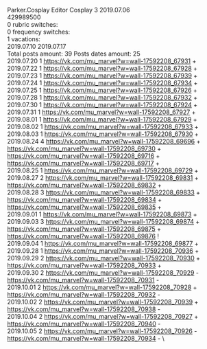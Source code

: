 Parker.Cosplay	Editor Cosplay 3 2019.07.06\
429989500\
0 rubric switches:\
0 frequency switches:\
1 vacations:\
2019.07.10 2019.07.17 \
Total posts amount: 39	Posts dates amount: 25\
2019.07.20 1 https://vk.com/mu_marvel?w=wall-17592208_67931 + \
2019.07.22 1 https://vk.com/mu_marvel?w=wall-17592208_67928 + \
2019.07.23 1 https://vk.com/mu_marvel?w=wall-17592208_67939 + \
2019.07.24 1 https://vk.com/mu_marvel?w=wall-17592208_67934 + \
2019.07.25 1 https://vk.com/mu_marvel?w=wall-17592208_67926 + \
2019.07.28 1 https://vk.com/mu_marvel?w=wall-17592208_67932 + \
2019.07.30 1 https://vk.com/mu_marvel?w=wall-17592208_67924 + \
2019.07.31 1 https://vk.com/mu_marvel?w=wall-17592208_67927 + \
2019.08.01 1 https://vk.com/mu_marvel?w=wall-17592208_67929 + \
2019.08.02 1 https://vk.com/mu_marvel?w=wall-17592208_67933 + \
2019.08.03 1 https://vk.com/mu_marvel?w=wall-17592208_67930 + \
2019.08.24 4 https://vk.com/mu_marvel?w=wall-17592208_69696 + https://vk.com/mu_marvel?w=wall-17592208_69730 + https://vk.com/mu_marvel?w=wall-17592208_69716 + https://vk.com/mu_marvel?w=wall-17592208_69717 + \
2019.08.25 1 https://vk.com/mu_marvel?w=wall-17592208_69729 + \
2019.08.27 2 https://vk.com/mu_marvel?w=wall-17592208_69831 + https://vk.com/mu_marvel?w=wall-17592208_69832 + \
2019.08.28 3 https://vk.com/mu_marvel?w=wall-17592208_69833 + https://vk.com/mu_marvel?w=wall-17592208_69834 + https://vk.com/mu_marvel?w=wall-17592208_69835 + \
2019.09.01 1 https://vk.com/mu_marvel?w=wall-17592208_69873 + \
2019.09.03 3 https://vk.com/mu_marvel?w=wall-17592208_69874 + https://vk.com/mu_marvel?w=wall-17592208_69875 + https://vk.com/mu_marvel?w=wall-17592208_69876 ! \
2019.09.04 1 https://vk.com/mu_marvel?w=wall-17592208_69877 + \
2019.09.28 1 https://vk.com/mu_marvel?w=wall-17592208_70936 + \
2019.09.29 2 https://vk.com/mu_marvel?w=wall-17592208_70930 + https://vk.com/mu_marvel?w=wall-17592208_70933 + \
2019.09.30 2 https://vk.com/mu_marvel?w=wall-17592208_70929 - https://vk.com/mu_marvel?w=wall-17592208_70931 - \
2019.10.01 2 https://vk.com/mu_marvel?w=wall-17592208_70928 + https://vk.com/mu_marvel?w=wall-17592208_70932 - \
2019.10.02 2 https://vk.com/mu_marvel?w=wall-17592208_70939 + https://vk.com/mu_marvel?w=wall-17592208_70938 - \
2019.10.04 2 https://vk.com/mu_marvel?w=wall-17592208_70927 + https://vk.com/mu_marvel?w=wall-17592208_70940 - \
2019.10.05 2 https://vk.com/mu_marvel?w=wall-17592208_70926 - https://vk.com/mu_marvel?w=wall-17592208_70934 - \
